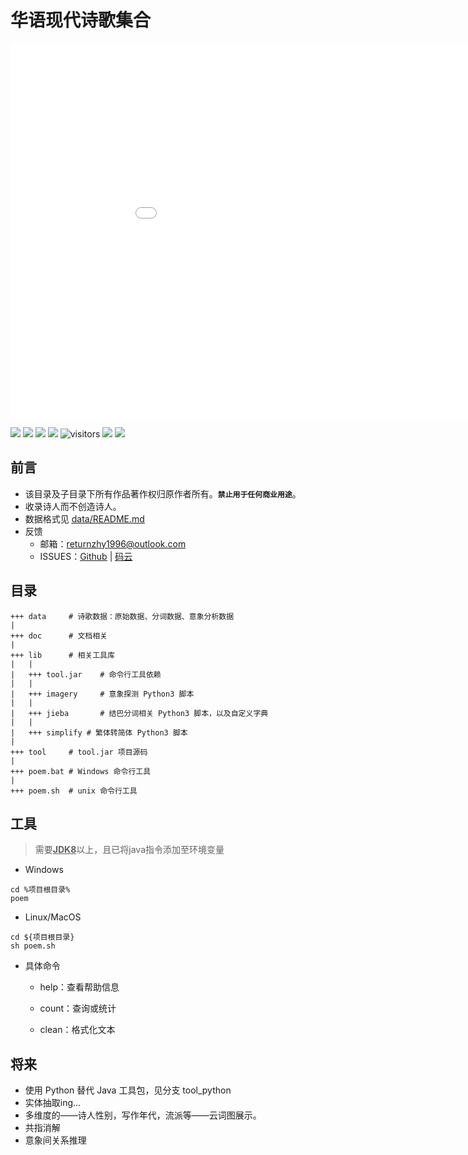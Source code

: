 
# 华语现代诗歌集合

<iframe src="./lib/analyze/poetcloud.html" width="1000px" height="600px" frameborder="0" scrolling="no"></iframe>

![](https://img.shields.io/badge/%E4%B8%AD%E6%96%87-%E7%8E%B0%E4%BB%A3%E8%AF%97-red)
![](https://img.shields.io/badge/poems-5695-yellowgreen)
![](https://img.shields.io/badge/poets-524-lightgrey)
![](https://img.shields.io/github/repo-size/sheepzh/poetry)
![visitors](https://visitor-badge.glitch.me/badge?page_id=sheepzh.poetry)
![](https://img.shields.io/github/last-commit/sheepzh/poetry)
![](https://img.shields.io/github/commit-activity/w/sheepzh/poetry)

## 前言

+ 该目录及子目录下所有作品著作权归原作者所有。**`禁止用于任何商业用途`**。
+ 收录诗人而不创造诗人。
+ 数据格式见 [<u>data/README.md</u>](./data/README.md)
+ 反馈
	+ 邮箱：returnzhy1996@outlook.com
	+ ISSUES：[<u>Github</u>](https://github.com/sheepzh/poetry/issues) | [<u>码云</u>](https://gitee.com/make-zero/poetry/issues)

## 目录

```
+++ data     # 诗歌数据：原始数据、分词数据、意象分析数据
|  
+++ doc      # 文档相关
|
+++ lib      # 相关工具库
|	|
|	+++ tool.jar    # 命令行工具依赖
|	|
|	+++ imagery     # 意象探测 Python3 脚本
|	|
|	+++ jieba       # 结巴分词相关 Python3 脚本，以及自定义字典
|	|
|	+++ simplify # 繁体转简体 Python3 脚本
|
+++ tool     # tool.jar 项目源码
|
+++ poem.bat # Windows 命令行工具
|
+++ poem.sh  # unix 命令行工具
```

## 工具

>需要<u>**JDK8**</u>以上，且已将java指令添加至环境变量

+ Windows

```batch
cd %项目根目录%
poem
```

+ Linux/MacOS
```shell
cd ${项目根目录}
sh poem.sh
```

+ 具体命令

	+ help：查看帮助信息
	
	+ count：查询或统计

	+ clean：格式化文本

## 将来

+ 使用 Python 替代 Java 工具包，见分支 tool_python
+ 实体抽取ing...
+ 多维度的——诗人性别，写作年代，流派等——云词图展示。
+ 共指消解
+ 意象间关系推理
